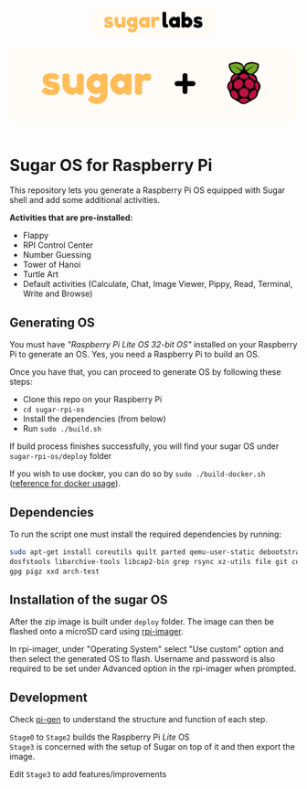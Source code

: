 <div align="center">
	<img src="assets/sugarlabs.png" height="50">
</div>
<br>
<div align="center">
	<img src="assets/sugar_rpi.png">
</div>
<br>


# Sugar OS for Raspberry Pi

This repository lets you generate a Raspberry Pi OS equipped with Sugar shell and add some additional activities.

**Activities that are pre-installed:**
- Flappy 
- RPI Control Center
- Number Guessing
- Tower of Hanoi
- Turtle Art
- Default activities (Calculate, Chat, Image Viewer, Pippy, Read, Terminal, Write and Browse)


## Generating OS
You must have *"Raspberry Pi Lite OS 32-bit OS"* installed on your Raspberry Pi to generate an OS. Yes, you need a Raspberry Pi to build an OS.

Once you have that, you can proceed to generate OS by following these steps:
- Clone this repo on your Raspberry Pi
- `cd sugar-rpi-os`
- Install the dependencies (from below)
- Run `sudo ./build.sh` 

If build process finishes successfully, you will find your sugar OS under `sugar-rpi-os/deploy` folder

If you wish to use docker, you can do so by `sudo ./build-docker.sh`\
([reference for docker usage](https://github.com/RPi-Distro/pi-gen/#:~:text=for%20finer%20details.-,Docker%20Build,are%20already%20set%20by%20the%20script%20and%20should%20not%20be%20redefined.,-Stage%20Anatomy)).


## Dependencies

To run the script one must install the required dependencies by running:

```bash
sudo apt-get install coreutils quilt parted qemu-user-static debootstrap zerofree zip \
dosfstools libarchive-tools libcap2-bin grep rsync xz-utils file git curl bc \
gpg pigz xxd arch-test
```


## Installation of the sugar OS

After the zip image is built under `deploy` folder. The image can then be flashed onto a microSD card using [rpi-imager](https://www.raspberrypi.com/software). 

In rpi-imager, under "Operating System" select "Use custom" option and then select the generated OS to flash. Username and password is also required to be set under Advanced option in the rpi-imager when prompted.


## Development

Check [pi-gen](https://github.com/RPi-Distro/pi-gen) to understand the structure and function of each step.

`Stage0` to `Stage2` builds the Raspberry Pi *Lite* OS\
`Stage3` is concerned with the setup of Sugar on top of it and then export the image.

Edit `Stage3` to add features/improvements
